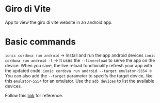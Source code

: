 # Giro di Vite
App to view the giro di vite website in an android app.

# Basic commands
`ionic cordova run android` -> Install and run the app android devices
`ionic cordova run android -l` -> It uses the `--livereload` to serve the app on the device. When you save, the live reload functionality refresh your app with the updated code. 
`ionic cordova run android --target emulator-5554` -> You can also add the `--target` parameter to specify the target device, like this `emulator-5554` for an emulator. Use the `adb devices` to list the available devices. 


Follow this [link](https://ionicframework.com/docs/cli/commands/cordova-run) for reference.

